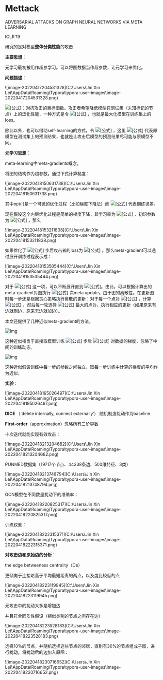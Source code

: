 # Mettack

ADVERSARIAL ATTACKS ON GRAPH NEURAL NETWORKS VIA META LEARNING

ICLR'19

研究的是对模型**整体分类性能**的攻击

[知乎]: https://zhuanlan.zhihu.com/p/88934914

**主要思想**：

​	元学习最初被用作超参学习。可以将图数据当作超参数，让元学习来优化。



**问题描述**：

![image-20220417204531328](C:\Users\Jin Xin Lei\AppData\Roaming\Typora\typora-user-images\image-20220417204531328.png)

![[公式]](https://www.zhihu.com/equation?tex=%5Cmathcal%7BL%7D_%7Batk%7D)：对抗攻击的目标函数。攻击者希望降低模型在测试集（未知标记的节点）上的泛化性能，一种方式是令 ![[公式]](https://www.zhihu.com/equation?tex=%5Cmathcal%7BL%7D_%7Batk%7D%3D-%5Cmathcal%7BL%7D_%7Btrain%7D) ，也就是最大化模型在训练集上的loss。

除此以外，也可以借助self-learning的方式，令 ![[公式]](https://www.zhihu.com/equation?tex=%5Cmathcal%7BL%7D_%7Batk%7D%3D-%5Cmathcal%7BL%7D_%7Bself%7D%3D-%5Cmathcal%7BL%7D%28%5Cmathcal%7BV%7D_U%2C%5Chat%7BC%7D_U%29) ，这里 ![[公式]](https://www.zhihu.com/equation?tex=%5Chat%7BC%7D_U) 代表原模型在测试集上的预测结果，也就是让攻击后模型的预测结果尽可能与原模型不同。



**元学习思想**：

meta-learning中meta-gradients概念。

将图的结构作为超参数，通过下式计算梯度：

![image-20220418150631738](C:\Users\Jin Xin Lei\AppData\Roaming\Typora\typora-user-images\image-20220418150631738.png)

其中opt(·)是一个可微的优化过程（比如梯度下降法）而 ![[公式]](https://www.zhihu.com/equation?tex=%5Cmathcal%7BL%7D_%7Btrain%7D) 代表训练误差。

现在假设这个内层优化过程是简单的梯度下降，其学习率为 ![[公式]](https://www.zhihu.com/equation?tex=%5Calpha) ，初识参数为 ![[公式]](https://www.zhihu.com/equation?tex=%5Ctheta_0) ，那么

![image-20220418153211838](C:\Users\Jin Xin Lei\AppData\Roaming\Typora\typora-user-images\image-20220418153211838.png)

如果优化了 ![[公式]](https://www.zhihu.com/equation?tex=T) 步后攻击者的loss为 ![[公式]](https://www.zhihu.com/equation?tex=%5Cmathcal%7BL%7D_%7Batk%7D%28f_%7B%5Ctheta_T%7D%28G%29%29) ，那么meta-gradient可以通过展开训练过程表示成：

![image-20220418153505444](C:\Users\Jin Xin Lei\AppData\Roaming\Typora\typora-user-images\image-20220418153505444.png)

对于 ![[公式]](https://www.zhihu.com/equation?tex=%5Cnabla_G+%5Ctheta_T) 这一项，可以不断展开直到 ![[公式]](https://www.zhihu.com/equation?tex=%5Ctheta_0)。由此，可以根据计算出的meta-gradient对图执行 ![[公式]](https://www.zhihu.com/equation?tex=%5CDelta) 次meta update。由于图的离散性，在更新图时每一步还是根据贪心策略执行离散的更新：对于每一个点对 ![[公式]](https://www.zhihu.com/equation?tex=%28u%2Cv%29) ，计算 ![[公式]](https://www.zhihu.com/equation?tex=S%28u%2Cv%29%3D%5Cnabla_%7Ba_%7Buv%7D%7D%5E%7Bmeta%7D%5Ccdot+%28-2%5Ccdot+a_%7Buv%7D+%2B+1%29) ，然后每一轮选择 ![[公式]](https://www.zhihu.com/equation?tex=S%28u%2Cv%29) 最大的点对，执行相应的更新（如果原来有边就删边，原来无边就加边）。

本文还提供了几种近似meta-gradient的方法。

![img](https://pic2.zhimg.com/80/v2-a3d4c439bc58591247079e51e739a835_720w.png)

这种近似相当于直接取模型训练 ![[公式]](https://www.zhihu.com/equation?tex=T) 步后 ![[公式]](https://www.zhihu.com/equation?tex=%5Cmathcal%7BL%7D_%7Batk%7D) 对数据的梯度，忽略了中间的训练动态。

![img](https://pic4.zhimg.com/80/v2-81b303ea05cfd1da1762202c14c15f47_720w.png)

这种近似假设训练中每一步的参数之间独立，取每一步训练中计算的梯度的平均作为近似。



**实验**：

![image-20220418195026497](C:\Users\Jin Xin Lei\AppData\Roaming\Typora\typora-user-images\image-20220418195026497.png)

**DICE** （‘delete internally, connect externally’） 随机制造扰动作为baseline

**First-order**（approximation）忽略所有二阶导数



十次迭代就能实现有效攻击：

![image-20220418213204682](C:\Users\Jin Xin Lei\AppData\Roaming\Typora\typora-user-images\image-20220418213204682.png)

PUNMED数据集（19717个节点、44338条边、500维特征、3类）

![image-20220418213748794](C:\Users\Jin Xin Lei\AppData\Roaming\Typora\typora-user-images\image-20220418213748794.png)

GCN模型在不同数量扰动下的准确率：

![image-20220418220825317](C:\Users\Jin Xin Lei\AppData\Roaming\Typora\typora-user-images\image-20220418220825317.png)

训练权重：

![image-20220418222315371](C:\Users\Jin Xin Lei\AppData\Roaming\Typora\typora-user-images\image-20220418222315371.png)

**对攻击边和原始边的分析**：

the edge betweeness centrality（Ce）

更倾向于连接略高于平均最短距离的两点，以及度比较低的点

![image-20220418223119945](C:\Users\Jin Xin Lei\AppData\Roaming\Typora\typora-user-images\image-20220418223119945.png)

元攻击中的扰动大多是增加边

并且符合同质性假设（相似类别的节点之间存在边）

![image-20220418223528183](C:\Users\Jin Xin Lei\AppData\Roaming\Typora\typora-user-images\image-20220418223528183.png)

选择10%的节点，并随机选择这些节点的邻居，直到有30%的节点组成子图，进行扰动，将扰动后的边加入原图：

![image-20220418230716652](C:\Users\Jin Xin Lei\AppData\Roaming\Typora\typora-user-images\image-20220418230716652.png)